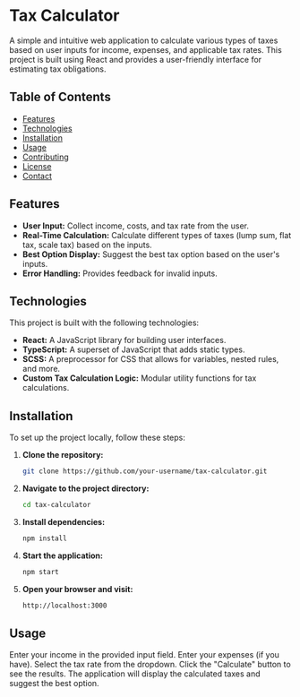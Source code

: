 # Tax Calculator

A simple and intuitive web application to calculate various types of taxes based on user inputs for income, expenses, and applicable tax rates. This project is built using React and provides a user-friendly interface for estimating tax obligations.

## Table of Contents

- [Features](#features)
- [Technologies](#technologies)
- [Installation](#installation)
- [Usage](#usage)
- [Contributing](#contributing)
- [License](#license)
- [Contact](#contact)

## Features

- **User Input:** Collect income, costs, and tax rate from the user.
- **Real-Time Calculation:** Calculate different types of taxes (lump sum, flat tax, scale tax) based on the inputs.
- **Best Option Display:** Suggest the best tax option based on the user's inputs.
- **Error Handling:** Provides feedback for invalid inputs.

## Technologies

This project is built with the following technologies:

- **React:** A JavaScript library for building user interfaces.
- **TypeScript:** A superset of JavaScript that adds static types.
- **SCSS:** A preprocessor for CSS that allows for variables, nested rules, and more.
- **Custom Tax Calculation Logic:** Modular utility functions for tax calculations.

## Installation

To set up the project locally, follow these steps:

1. **Clone the repository:**

   ```bash
   git clone https://github.com/your-username/tax-calculator.git
2. **Navigate to the project directory:**
   
   ```bash
   cd tax-calculator
3. **Install dependencies:**

   ```bash
   npm install
4. **Start the application:**

   ```bash
   npm start
5. **Open your browser and visit:**

   ```bash
   http://localhost:3000

## Usage
Enter your income in the provided input field.
Enter your expenses (if you have).
Select the tax rate from the dropdown.
Click the "Calculate" button to see the results.
The application will display the calculated taxes and suggest the best option.
